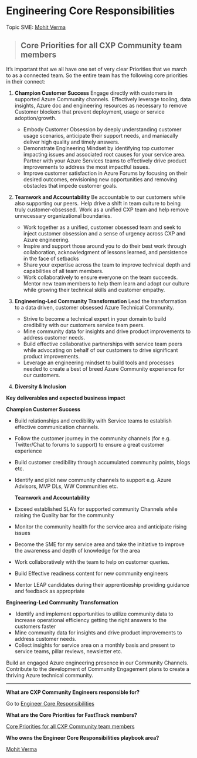 # Engineering Core Responsibilities

Topic SME: [Mohit Verma](mailto:verma.mohit@microsoft.com)

> ## Core Priorities for all CXP Community team members

It’s important that we all have one set of very clear Priorities that we march to as a connected team. So the entire team has the following core priorities in their connect:

1. **Champion Customer Success**
     Engage directly with customers in supported Azure Community channels.  Effectively leverage tooling, data insights, Azure doc and engineering resources as necessary to remove Customer blockers that prevent deployment, usage or service adoption/growth. 
     - Embody Customer Obsession by deeply understanding customer usage scenarios, anticipate their support needs, and maniacally deliver high quality and timely answers.
     - Demonstrate Engineering Mindset by identifying top customer impacting issues and associated root causes for your service area.  Partner with your Azure Services teams to effectively drive product improvements to address the most impactful issues.
     - Improve customer satisfaction in Azure Forums by focusing on their desired outcomes, envisioning new opportunities and removing obstacles that impede customer goals.
     
1. **Teamwork and Accountability**
     Be accountable to our customers while also supporting our peers.  Help drive a shift in team culture to being truly customer-obsessed.  Work as a unified CXP team and help remove unnecessary organizational boundaries.
     - Work together as a unified, customer obsessed team and seek to inject customer obsession and a sense of urgency across CXP and Azure engineering. 
     - Inspire and support those around you to do their best work through collaboration, acknowledgment of lessons learned, and persistence in the face of setbacks
     - Share your expertise across the team to improve technical depth and capabilities of all team members. 
     - Work collaboratively to ensure everyone on the team succeeds.  Mentor new team members to help them learn and adopt our
       culture  while growing their technical skills and customer empathy. 
       
1. **Engineering-Led Community Transformation**
     Lead the transformation to a data driven, customer obsessed Azure Technical Community.
     - Strive to become a technical expert in your domain to build credibility with our customers service team peers. 
     - Mine community data for insights and drive product improvements to address customer needs. 
     - Build effective collaborative partnerships with service team peers while advocating on behalf of our customers to
       drive significant product improvements. 
     - Leverage an engineering mindset to build tools and processes needed to create a best of breed Azure Community experience for 
       our customers. 
       
1. **Diversity & Inclusion**

**Key deliverables and expected business impact**   

   **Champion Customer Success**
   
 - Build relationships and credibility with Service teams to establish effective communication channels. 
 - Follow the customer journey in the community channels (for e.g. Twitter/Chat to forums to support) to ensure a great  customer  experience 
 - Build customer credibility through accumulated community points, blogs etc.
 - Identify and pilot new community channels to support e.g. Azure Advisors, MVP DLs, WW Communities etc.
     

   **Teamwork and Accountability**   

 - Exceed established SLA’s for supported community Channels while raising the Quality bar for the community
 - Monitor the community health for the service area and anticipate rising issues
 - Become the SME for my service area and take the initiative to improve the awareness and depth of knowledge for the area 
 - Work collaboratively with the team to help on customer queries. 
 - Build Effective readiness content for new community engineers
 - Mentor LEAP candidates during their apprenticeship providing guidance and feedback as appropriate
     
    
  **Engineering-Led Community Transformation**
 
   -  Identify and implement opportunities to utilize community data to increase operational efficiency getting the right answers to 
      the customers faster 
   -  Mine community data for insights and drive product improvements to address customer needs. 
   -  Collect insights for service area on a monthly basis and present to service teams, pillar reviews, newsletter etc. 

Build an engaged Azure engineering presence in our Community Channels.  Contribute to the development of Community Engagement plans to create a thriving Azure technical community. 

-----

**What are CXP Community Engineers responsible for?**

Go to [Engineer Core Responsibilities](https://github.com/Azure/fta-playbook/blob/master/cxpplaybook/playbook/Engineer/Engineering_Core_Responsibilities.md#fastrack-engineer-core-responsibilities)

**What are the Core Priorities for FastTrack members?**

[Core Priorities for all CXP Community team members](https://github.com/azure-cxp-community/cxp-playbook/blob/master/cxpplaybook/playbook/Engineer/Engineering_Core_Responsibilities.md#core-priorities-for-all-CXP-Community-team-members)

**Who owns the Engineer Core Responsibilities playbook area?**

[Mohit Verma](mailto:Verma.Mohit@microsoft.com)
